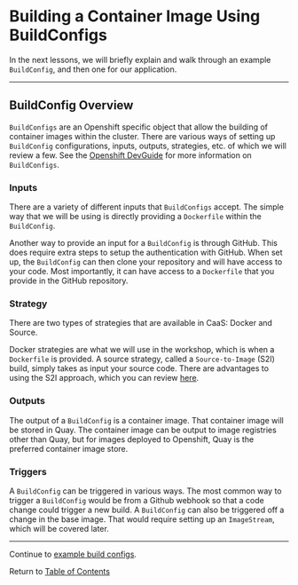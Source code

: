 # Building a Container Image Using BuildConfigs

In the next lessons, we will briefly explain and walk through an example `BuildConfig`, and then one for our application. 

---

## BuildConfig Overview

`BuildConfigs` are an Openshift specific object that allow the building of container images within the cluster. There are various ways of setting up `BuildConfig` configurations, inputs, outputs, strategies, etc. of which we will review a few. See the [Openshift DevGuide](https://docs.openshift.com/container-platform/4.1/builds/understanding-buildconfigs.html) for more information on `BuildConfigs`. 

### Inputs

There are a variety of different inputs that `BuildConfigs` accept. The simple way that we will be using is directly providing a `Dockerfile` within the `BuildConfig`.

Another way to provide an input for a `BuildConfig` is through GitHub. This does require extra steps to setup the authentication with GitHub. When set up, the `BuildConfig` can then clone your repository and will have access to your code. Most importantly, it can have access to a `Dockerfile` that you provide in the GitHub repository. 

### Strategy

There are two types of strategies that are available in CaaS: Docker and Source. 

Docker strategies are what we will use in the workshop, which is when a `Dockerfile` is provided. A source strategy, called a `Source-to-Image` (S2I) build, simply takes as input your source code. There are advantages to using the S2I approach, which you can review [here](https://docs.openshift.com/container-platform/4.2/builds/build-strategies.html#build-strategy-s2i_build-strategies).

### Outputs

The output of a `BuildConfig` is a container image. That container image will be stored in Quay. The container image can be output to image registries other than Quay, but for images deployed to Openshift, Quay is the preferred container image store. 

### Triggers

A `BuildConfig` can be triggered in various ways. The most common way to trigger a `BuildConfig` would be from a Github webhook so that a code change could trigger a new build. A `BuildConfig` can also be triggered off a change in the base image. That would require setting up an `ImageStream`, which will be covered later. 

---

Continue to [example build configs](./8-buildconfig.md).

Return to [Table of Contents](../README.md#agenda)
